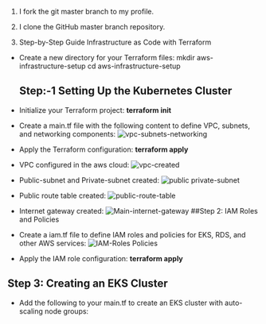 1. I fork the git master branch to my profile.

2. I clone the GitHub master branch repository.

3.  Step-by-Step Guide
   Infrastructure as Code with Terraform
 
* Create a new directory for your Terraform files:
    mkdir aws-infrastructure-setup
    cd aws-infrastructure-setup
   
   ## Step:-1 Setting Up the Kubernetes Cluster
* Initialize your Terraform project:
  <b>terraform init</b>
* Create a main.tf file with the following content to define VPC, subnets, and networking components:
  ![vpc-subnets-networking](https://github.com/user-attachments/assets/9c0592bb-f85a-425c-a36c-f85b523db33f)
* Apply the Terraform configuration:
  <b>terraform apply</b>
* VPC configured in the aws cloud:
  ![vpc-created](https://github.com/user-attachments/assets/7d764783-f388-4a42-9add-1e47db9c508d)
* Public-subnet and Private-subnet created:
  ![public private-subnet](https://github.com/user-attachments/assets/b1639eac-2e73-4002-9a02-d7b715f7a85a)
* Public route table created:
 ![public-route-table](https://github.com/user-attachments/assets/49bdb711-eceb-46db-969c-5ff0e4560117)
* Internet gateway created:
  ![Main-internet-gateway](https://github.com/user-attachments/assets/89e1763f-8b83-4ba1-af51-b4b612c0d769)
    ##Step 2: IAM Roles and Policies
* Create a iam.tf file to define IAM roles and policies for EKS, RDS, and other AWS services:
  ![IAM-Roles Policies](https://github.com/user-attachments/assets/1a6c5de0-40bc-4837-ad4c-726894676da2)
* Apply the IAM role configuration:
  <b>terraform apply</b>
## Step 3: Creating an EKS Cluster
* Add the following to your main.tf to create an EKS cluster with auto-scaling node groups:





  
  



